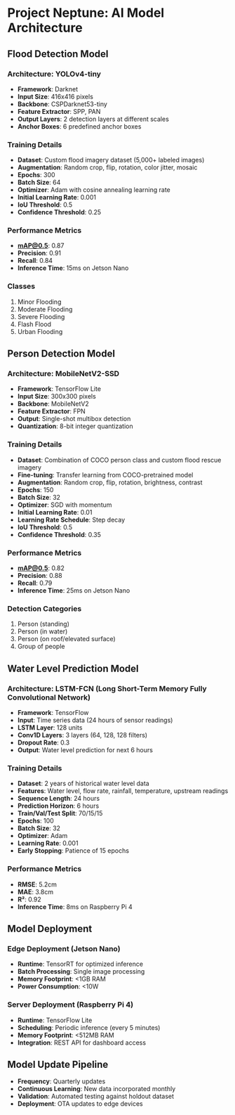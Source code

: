 # Project Neptune: AI Model Architecture

## Flood Detection Model

### Architecture: YOLOv4-tiny
- **Framework**: Darknet
- **Input Size**: 416x416 pixels
- **Backbone**: CSPDarknet53-tiny
- **Feature Extractor**: SPP, PAN
- **Output Layers**: 2 detection layers at different scales
- **Anchor Boxes**: 6 predefined anchor boxes

### Training Details
- **Dataset**: Custom flood imagery dataset (5,000+ labeled images)
- **Augmentation**: Random crop, flip, rotation, color jitter, mosaic
- **Epochs**: 300
- **Batch Size**: 64
- **Optimizer**: Adam with cosine annealing learning rate
- **Initial Learning Rate**: 0.001
- **IoU Threshold**: 0.5
- **Confidence Threshold**: 0.25

### Performance Metrics
- **mAP@0.5**: 0.87
- **Precision**: 0.91
- **Recall**: 0.84
- **Inference Time**: 15ms on Jetson Nano

### Classes
1. Minor Flooding
2. Moderate Flooding
3. Severe Flooding
4. Flash Flood
5. Urban Flooding

## Person Detection Model

### Architecture: MobileNetV2-SSD
- **Framework**: TensorFlow Lite
- **Input Size**: 300x300 pixels
- **Backbone**: MobileNetV2
- **Feature Extractor**: FPN
- **Output**: Single-shot multibox detection
- **Quantization**: 8-bit integer quantization

### Training Details
- **Dataset**: Combination of COCO person class and custom flood rescue imagery
- **Fine-tuning**: Transfer learning from COCO-pretrained model
- **Augmentation**: Random crop, flip, rotation, brightness, contrast
- **Epochs**: 150
- **Batch Size**: 32
- **Optimizer**: SGD with momentum
- **Initial Learning Rate**: 0.01
- **Learning Rate Schedule**: Step decay
- **IoU Threshold**: 0.5
- **Confidence Threshold**: 0.35

### Performance Metrics
- **mAP@0.5**: 0.82
- **Precision**: 0.88
- **Recall**: 0.79
- **Inference Time**: 25ms on Jetson Nano

### Detection Categories
1. Person (standing)
2. Person (in water)
3. Person (on roof/elevated surface)
4. Group of people

## Water Level Prediction Model

### Architecture: LSTM-FCN (Long Short-Term Memory Fully Convolutional Network)
- **Framework**: TensorFlow
- **Input**: Time series data (24 hours of sensor readings)
- **LSTM Layer**: 128 units
- **Conv1D Layers**: 3 layers (64, 128, 128 filters)
- **Dropout Rate**: 0.3
- **Output**: Water level prediction for next 6 hours

### Training Details
- **Dataset**: 2 years of historical water level data
- **Features**: Water level, flow rate, rainfall, temperature, upstream readings
- **Sequence Length**: 24 hours
- **Prediction Horizon**: 6 hours
- **Train/Val/Test Split**: 70/15/15
- **Epochs**: 100
- **Batch Size**: 32
- **Optimizer**: Adam
- **Learning Rate**: 0.001
- **Early Stopping**: Patience of 15 epochs

### Performance Metrics
- **RMSE**: 5.2cm
- **MAE**: 3.8cm
- **R²**: 0.92
- **Inference Time**: 8ms on Raspberry Pi 4

## Model Deployment

### Edge Deployment (Jetson Nano)
- **Runtime**: TensorRT for optimized inference
- **Batch Processing**: Single image processing
- **Memory Footprint**: <1GB RAM
- **Power Consumption**: <10W

### Server Deployment (Raspberry Pi 4)
- **Runtime**: TensorFlow Lite
- **Scheduling**: Periodic inference (every 5 minutes)
- **Memory Footprint**: <512MB RAM
- **Integration**: REST API for dashboard access

## Model Update Pipeline
- **Frequency**: Quarterly updates
- **Continuous Learning**: New data incorporated monthly
- **Validation**: Automated testing against holdout dataset
- **Deployment**: OTA updates to edge devices
